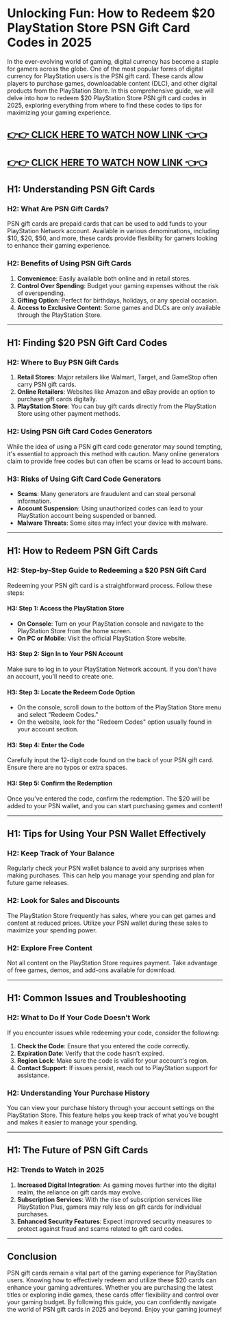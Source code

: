 # Unlocking Fun: How to Redeem $20 PlayStation Store PSN Gift Card Codes in 2025


In the ever-evolving world of gaming, digital currency has become a staple for gamers across the globe. One of the most popular forms of digital currency for PlayStation users is the PSN gift card. These cards allow players to purchase games, downloadable content (DLC), and other digital products from the PlayStation Store. In this comprehensive guide, we will delve into how to redeem $20 PlayStation Store PSN gift card codes in 2025, exploring everything from where to find these codes to tips for maximizing your gaming experience.

[👉👉 CLICK HERE TO WATCH NOW LINK 👈👈](https://appbitly.com/cuafm)
-
[👉👉 CLICK HERE TO WATCH NOW LINK 👈👈](https://appbitly.com/cuafm)
-


## H1: Understanding PSN Gift Cards

### H2: What Are PSN Gift Cards?

PSN gift cards are prepaid cards that can be used to add funds to your PlayStation Network account. Available in various denominations, including $10, $20, $50, and more, these cards provide flexibility for gamers looking to enhance their gaming experience.

### H2: Benefits of Using PSN Gift Cards

1. **Convenience**: Easily available both online and in retail stores.
2. **Control Over Spending**: Budget your gaming expenses without the risk of overspending.
3. **Gifting Option**: Perfect for birthdays, holidays, or any special occasion.
4. **Access to Exclusive Content**: Some games and DLCs are only available through the PlayStation Store.

---

## H1: Finding $20 PSN Gift Card Codes

### H2: Where to Buy PSN Gift Cards

1. **Retail Stores**: Major retailers like Walmart, Target, and GameStop often carry PSN gift cards.
2. **Online Retailers**: Websites like Amazon and eBay provide an option to purchase gift cards digitally.
3. **PlayStation Store**: You can buy gift cards directly from the PlayStation Store using other payment methods.

### H2: Using PSN Gift Card Codes Generators

While the idea of using a PSN gift card code generator may sound tempting, it's essential to approach this method with caution. Many online generators claim to provide free codes but can often be scams or lead to account bans.

### H3: Risks of Using Gift Card Code Generators

- **Scams**: Many generators are fraudulent and can steal personal information.
- **Account Suspension**: Using unauthorized codes can lead to your PlayStation account being suspended or banned.
- **Malware Threats**: Some sites may infect your device with malware.

---

## H1: How to Redeem PSN Gift Cards

### H2: Step-by-Step Guide to Redeeming a $20 PSN Gift Card

Redeeming your PSN gift card is a straightforward process. Follow these steps:

#### H3: Step 1: Access the PlayStation Store

- **On Console**: Turn on your PlayStation console and navigate to the PlayStation Store from the home screen.
- **On PC or Mobile**: Visit the official PlayStation Store website.

#### H3: Step 2: Sign In to Your PSN Account

Make sure to log in to your PlayStation Network account. If you don’t have an account, you’ll need to create one.

#### H3: Step 3: Locate the Redeem Code Option

- On the console, scroll down to the bottom of the PlayStation Store menu and select "Redeem Codes."
- On the website, look for the "Redeem Codes" option usually found in your account section.

#### H3: Step 4: Enter the Code

Carefully input the 12-digit code found on the back of your PSN gift card. Ensure there are no typos or extra spaces.

#### H3: Step 5: Confirm the Redemption

Once you’ve entered the code, confirm the redemption. The $20 will be added to your PSN wallet, and you can start purchasing games and content!

---

## H1: Tips for Using Your PSN Wallet Effectively

### H2: Keep Track of Your Balance

Regularly check your PSN wallet balance to avoid any surprises when making purchases. This can help you manage your spending and plan for future game releases.

### H2: Look for Sales and Discounts

The PlayStation Store frequently has sales, where you can get games and content at reduced prices. Utilize your PSN wallet during these sales to maximize your spending power.

### H2: Explore Free Content

Not all content on the PlayStation Store requires payment. Take advantage of free games, demos, and add-ons available for download.

---

## H1: Common Issues and Troubleshooting

### H2: What to Do If Your Code Doesn’t Work

If you encounter issues while redeeming your code, consider the following:

1. **Check the Code**: Ensure that you entered the code correctly.
2. **Expiration Date**: Verify that the code hasn’t expired.
3. **Region Lock**: Make sure the code is valid for your account's region.
4. **Contact Support**: If issues persist, reach out to PlayStation support for assistance.

### H2: Understanding Your Purchase History

You can view your purchase history through your account settings on the PlayStation Store. This feature helps you keep track of what you’ve bought and makes it easier to manage your spending.

---

## H1: The Future of PSN Gift Cards

### H2: Trends to Watch in 2025

1. **Increased Digital Integration**: As gaming moves further into the digital realm, the reliance on gift cards may evolve.
2. **Subscription Services**: With the rise of subscription services like PlayStation Plus, gamers may rely less on gift cards for individual purchases.
3. **Enhanced Security Features**: Expect improved security measures to protect against fraud and scams related to gift card codes.

---

## Conclusion

PSN gift cards remain a vital part of the gaming experience for PlayStation users. Knowing how to effectively redeem and utilize these $20 cards can enhance your gaming adventures. Whether you are purchasing the latest titles or exploring indie games, these cards offer flexibility and control over your gaming budget. By following this guide, you can confidently navigate the world of PSN gift cards in 2025 and beyond. Enjoy your gaming journey!
